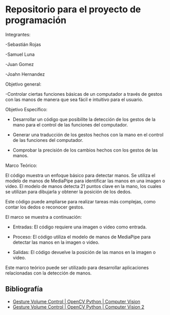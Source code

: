 # Repositorio para el proyecto de programación

Integrantes: 
  
  -Sebastián Rojas
  
  -Samuel Luna
  
  -Juan Gomez
  
  -Joahn Hernandez


Objetivo general:
  
  -Controlar ciertas funciones básicas de un computador a través de gestos con las manos de manera que sea fácil e intuitivo para el usuario.


Objetivo Específico:
  
  -	Desarrollar un código que posibilite la detección de los gestos de la mano para el control de las funciones del computador.
  
  -	Generar una traducción de los gestos hechos con la mano en el control de las funciones del computador.
  
  -	Comprobar la precisión de los cambios hechos con los gestos de las manos.


Marco Teórico:

El código muestra un enfoque básico para detectar manos. Se utiliza el modelo de manos de MediaPipe para identificar las manos en una imagen o video. El modelo de manos detecta 21 puntos clave en la mano, los cuales se utilizan para dibujarla y obtener la posición de los dedos.

Este código puede ampliarse para realizar tareas más complejas, como contar los dedos o reconocer gestos.

El marco se muestra a continuación:
    
  - Entradas: El código requiere una imagen o video como entrada.

  - Proceso: El código utiliza el modelo de manos de MediaPipe para detectar las manos en la imagen o video.

  - Salidas: El código devuelve la posición de las manos en la imagen o video.

Este marco teórico puede ser utilizado para desarrollar aplicaciones relacionadas con la detección de manos.



## Bibliografía

 - [Gesture Volume Control | OpenCV Python | Computer Vision](https://www.youtube.com/watch?v=9iEPzbG-xLE)
 - [Gesture Volume Control | OpenCV Python | Computer Vision 2](https://www.youtube.com/watch?v=9ZRqc4EaPRU)



  
